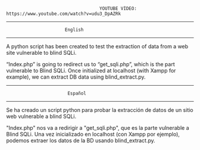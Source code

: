                                        YOUTUBE VÍDEO: https://www.youtube.com/watch?v=udu3_DpAZRk

---------------------------------------------------------------
                          English
---------------------------------------------------------------
A python script has been created to test the extraction of data from a web site vulnerable to blind SQLi.

“Index.php” is going to redirect us to “get_sqli.php”, which is the part vulnerable to Blind SQLi. Once initialized at localhost (with Xampp for example), we can extract DB data using blind_extract.py.

---------------------------------------------------------------
                           Español
---------------------------------------------------------------
Se ha creado un script python para probar la extracción de datos de un sitio web vulnerable a blind SQLi.

"Index.php" nos va a redirigir a "get_sqli.php", que es la parte vulnerable a Blind SQLi. Una vez inicializado en localhost (con Xampp por ejemplo), podemos extraer los datos de la BD usando blind_extract.py.
